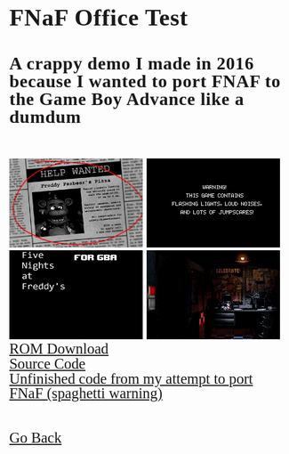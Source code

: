 <html>
<style>
		h3 {
			font-family: AppleKid;
			line-height: 1;
			letter-spacing: 0.8px;
		}
		h2 {
			font-family: AppleKid;
			line-height: 1;
			letter-spacing: 0.8px;
		}
		h1 {
			font-family: AppleKid;
			line-height: 1;
			letter-spacing: 0.8px;
		}
		@font-face {
			font-family: AppleKid;
			src: url('../images/Apple-Kid.woff2') format('woff2'),
				url('../images/Apple-Kid.woff') format('woff');
			font-weight: normal;
			font-style: normal;
		}
        p.small {
            line-height: 1;
        }
		.mainContent {
			font-family: AppleKid;
			font-size: 20pt;
			line-height: 1;
		}
</style>
<body>
<div class="mainContent">
<h1 style="font-size:32pt">FNaF Office Test</h1>
<h3 style="font-size:24pt">A crappy demo I made in 2016 because I wanted to port FNAF to the Game Boy Advance like a dumdum</h3> <br />
<img src="../images/fnafofficetest/fnafofficetest0.png">
<img src="../images/fnafofficetest/fnafofficetest1.png">
<img src="../images/fnafofficetest/fnafofficetest2.png">
<img src="../images/fnafofficetest/fnafofficetest3.gif">
<br />
<a href="../downloads/FNaF Office Test.gba">ROM Download</a><br />
<a href="../downloads/FNaFOfficeTest_src.zip">Source Code</a><br />
<a href="https://github.com/Sterophonick/Archive-FNAF-Advance">Unfinished code from my attempt to port FNaF (spaghetti warning)</a><br />
<br />
<br />
<a href="../archive">Go Back</a>
</div>
</body>
</html>